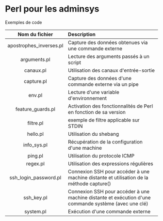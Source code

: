 # Perl pour les adminsys

Exemples de code

| Nom du fichier | Description |
|:--------------:|:------------|
|apostrophes_inverses.pl|Capture des données obtenues via une commande externe|
|arguments.pl|Lecture des arguments passés à un script|
|canaux.pl|Utilisation des canaux d'entrée-sortie|
|capture.pl|Capture des données d'une commande externe via un pipe|
|env.pl|Lecture d'une variable d'environnement|
|feature_guards.pl|Activation des fonctionnalités de Perl en fonction de sa version|
|filtre.pl|exemple de filtre applicable sur STDIN|
|hello.pl|Utilisation du shebang|
|info_sys.pl|Récupération de la configuration d'une machine|
|ping.pl|Utilisation du protocole ICMP|
|regex.pl|Utilisation des expressions régulières|
|ssh_login_password.pl|Connexion SSH pour accéder à une machine distante et utilisation de la méthode capture()|
|ssh_key.pl|Connexion SSH pour accéder à une machine distante et exécution d'une commande système (avec une clé)|
|system.pl|Exécution d'une commande externe|




